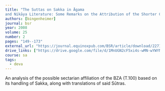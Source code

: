 ```yaml
---
title: "The Suttas on Sakka in Āgama
and Nikāya Literature: Some Remarks on the Attribution of the Shorter Chinese Saṃyukta Āgama"
authors: [bingenheimer]
journal: bsr
year: 2008
volume: 25
number: 2
pages: "149--173"
external_url: "https://journal.equinoxpub.com/BSR/article/download/22717/24844"
drive_links: ["https://drive.google.com/file/d/1MnUGN2cF5xi4s-wMN-wYWYNrgEqV1M-l/view?usp=drivesdk"]
course: sa
tags:
  - deva
---
```


An analysis of the possible sectarian affiliation of the BZA (T.100) based on its handling of Sakka, along with translations of said Sūtras.
